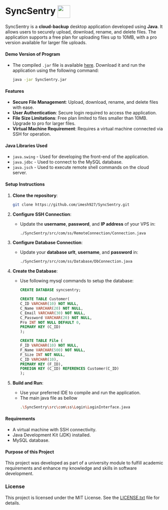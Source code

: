 # SyncSentry <img align="center" src="https://raw.githubusercontent.com/imesh927/SyncSentry/master/src/Images/logo.png" width="40" height="40">

SyncSentry is a **cloud-backup** desktop application developed using **Java**. It allows users to securely upload, download, rename, and delete files. The application supports a free plan for uploading files up to 10MB, with a pro version available for larger file uploads.

#### Demo Version of Program

- The compiled `.jar` file is available [here](demo/SyncSentry.zip). Download it and run the application using the following command:
  ```sh
  java -jar SyncSentry.jar
  ```

#### Features

- **Secure File Management**: Upload, download, rename, and delete files with ease.
- **User Authentication**: Secure login required to access the application.
- **File Size Limitations**: Free plan limited to files smaller than 10MB. Upgrade to pro for larger files.
- **Virtual Machine Requirement**: Requires a virtual machine connected via SSH for operation.

#### Java Libraries Used

- `java.swing` - Used for developing the front-end of the application.
- `java.jdbc` - Used to connect to the MySQL database.
- `java.jsch` - Used to execute remote shell commands on the cloud server.

#### Setup Instructions

1. **Clone the repository**:

   ```sh
   git clone https://github.com/imesh927/SyncSentry.git
   ```

2. **Configure SSH Connection**:

   - Update the **username**, **password**, and **IP address** of your VPS in:
     ```sh
     ./SyncSentry/src/com/ss/RemoteConnection/Connection.java
     ```

3. **Configure Database Connection**:

   - Update your **database urlt**, **username**, and **password** in:
     ```sh
     ./SyncSentry/src/com/ss/Database/DbConnection.java
     ```

4. **Create the Database**:

   - Use following mysql commands to setup the database:

     ```sql
     CREATE DATABASE syncsentry;

     CREATE TABLE Customer(
     C_ID VARCHAR(10) NOT NULL,
     C_Name VARCHAR(20) NOT NULL,
     C_Email VARCHAR(30) NOT NULL,
     C_Password VARCHAR(20) NOT NULL,
     Pro INT NOT NULL DEFAULT 0,
     PRIMARY KEY (C_ID)
     );

     CREATE TABLE File (
     F_ID VARCHAR(10) NOT NULL,
     F_Name VARCHAR(500) NOT NULL,
     F_Size INT NOT NULL,
     C_ID VARCHAR(10),
     PRIMARY KEY (F_ID),
     FOREIGN KEY (C_ID) REFERENCES Customer(C_ID)
     );

     ```

5. **Build and Run**:
   - Use your preferred IDE to compile and run the application.
   - The main java file as bellow
     ```sh
     .\SyncSentry\src\com\ss\Login\LoginInterface.java
     ```

#### Requirements

- A virtual machine with SSH connectivity.
- Java Development Kit (JDK) installed.
- MySQL database.

#### Purpose of this Project

This project was developed as part of a university module to fulfill academic requirements and enhance my knowledge and skills in software development.

### License

This project is licensed under the MIT License. See the [LICENSE.txt](LICENSE.txt) file for details.

